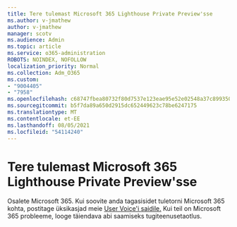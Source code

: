 ```yaml
---
title: Tere tulemast Microsoft 365 Lighthouse Private Preview'sse
ms.author: v-jmathew
author: v-jmathew
manager: scotv
ms.audience: Admin
ms.topic: article
ms.service: o365-administration
ROBOTS: NOINDEX, NOFOLLOW
localization_priority: Normal
ms.collection: Adm_O365
ms.custom:
- "9004405"
- "7958"
ms.openlocfilehash: c68747fbea80732f80d7537e123eae95e52e02548a37c899350a5d1f9f5cd53d
ms.sourcegitcommit: b5f7da89a650d2915dc652449623c78be6247175
ms.translationtype: MT
ms.contentlocale: et-EE
ms.lasthandoff: 08/05/2021
ms.locfileid: "54114240"
---
```

# <a name="welcome-to-the-microsoft-365-lighthouse-private-preview"></a>Tere tulemast Microsoft 365 Lighthouse Private Preview'sse

Osalete Microsoft 365. Kui soovite anda tagasisidet tuletorni Microsoft 365 kohta, postitage üksikasjad meie [User Voice'i saidile.](https://aka.ms/M365Lighthouseuservoice) Kui teil on Microsoft 365 probleeme, looge täiendava abi saamiseks tugiteenusetaotlus.
